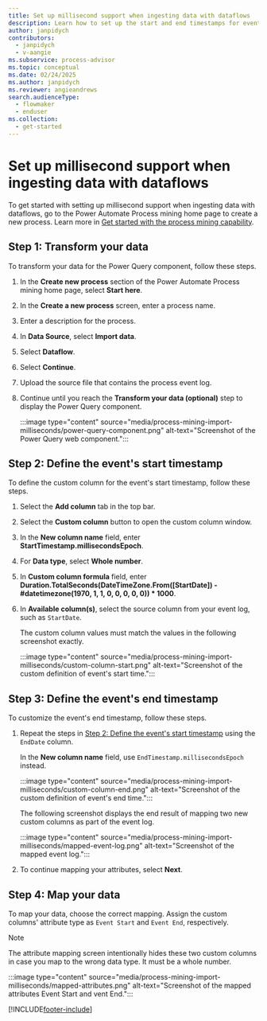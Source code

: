 ```yaml
---
title: Set up millisecond support when ingesting data with dataflows
description: Learn how to set up the start and end timestamps for events.
author: janpidych
contributors:
  - janpidych
  - v-aangie
ms.subservice: process-advisor
ms.topic: conceptual
ms.date: 02/24/2025
ms.author: janpidych
ms.reviewer: angieandrews
search.audienceType: 
  - flowmaker
  - enduser
ms.collection:
  - get-started
---
```


# Set up millisecond support when ingesting data with dataflows

To get started with setting up millisecond support when ingesting data with dataflows, go to the Power Automate Process mining home page to create a new process. Learn more in [Get started with the process mining capability](process-mining-tutorial.md#create-a-process).

## Step 1: Transform your data

To transform your data for the Power Query component, follow these steps.

1. In the **Create new process** section of the Power Automate Process mining home page, select **Start here**.
1. In the **Create a new process** screen, enter a process name.
1. Enter a description for the process.
1. In **Data Source**, select **Import data**.
1. Select **Dataflow**.
1. Select **Continue**.
1. Upload the source file that contains the process event log.
1. Continue until you reach the **Transform your data (optional)** step to display the Power Query component.

    :::image type="content" source="media/process-mining-import-milliseconds/power-query-component.png" alt-text="Screenshot of the Power Query web component.":::

## Step 2: Define the event's start timestamp

To define the custom column for the event's start timestamp, follow these steps.

1. Select the **Add column** tab in the top bar.
1. Select the **Custom column** button to open the custom column window.
1. In the  **New column name** field, enter **StartTimestamp.millisecondsEpoch**.
1. For **Data type**, select **Whole number**.
1. In **Custom column formula** field, enter **Duration.TotalSeconds(DateTimeZone.From([StartDate]) - #datetimezone(1970, 1, 1, 0, 0, 0, 0, 0)) * 1000**.
1. In **Available column(s)**, select the source column from your event log, such as `StartDate`.

    The custom column values must match the values in the following screenshot exactly.

    :::image type="content" source="media/process-mining-import-milliseconds/custom-column-start.png" alt-text="Screenshot of the custom definition of event's start time.":::

## Step 3: Define the event's end timestamp

To customize the event's end timestamp, follow these steps.

1. Repeat the steps in [Step 2: Define the event's start timestamp](#step-2-define-the-events-start-timestamp) using the `EndDate` column.

    In the **New column name** field, use `EndTimestamp.millisecondsEpoch` instead.

    :::image type="content" source="media/process-mining-import-milliseconds/custom-column-end.png" alt-text="Screenshot of the custom definition of event's end time.":::

    The following screenshot displays the end result of mapping two new custom columns as part of the event log.

    :::image type="content" source="media/process-mining-import-milliseconds/mapped-event-log.png" alt-text="Screenshot of the mapped event log.":::

1. To continue mapping your attributes, select **Next**.

## Step 4: Map your data

To map your data, choose the correct mapping. Assign the custom columns' attribute type as `Event Start` and `Event End`, respectively.

> [!NOTE]
> The attribute mapping screen intentionally hides these two custom columns in case you map to the wrong data type. It must be a whole number.

:::image type="content" source="media/process-mining-import-milliseconds/mapped-attributes.png" alt-text="Screenshot of the mapped attributes Event Start and vent End.":::

[!INCLUDE[footer-include](includes/footer-banner.md)]
